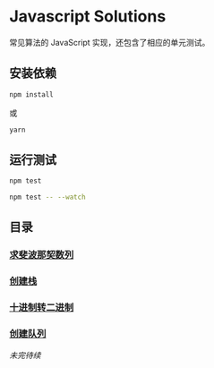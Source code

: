 # Javascript Solutions

常见算法的 JavaScript 实现，还包含了相应的单元测试。

## 安装依赖

```bash
npm install
```

或

```bash
yarn
```

## 运行测试

```bash
npm test

npm test -- --watch
```

## 目录

### [求斐波那契数列](https://github.com/lewis617/javascript-solutions/blob/master/src/fibonacci.js)
### [创建栈](https://github.com/lewis617/javascript-solutions/blob/master/src/Stack.js)
### [十进制转二进制](https://github.com/lewis617/javascript-solutions/blob/master/src/divideBy2.js)
### [创建队列](https://github.com/lewis617/javascript-solutions/blob/master/src/Queue.js)

*未完待续*